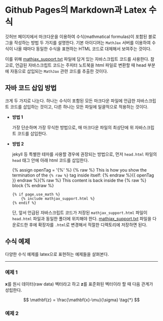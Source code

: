 <script>
    MathJax.Hub.Config({
        "HTML-CSS": {
            /*preferredFont: "TeX",*/
            /*availableFonts: ["TeX", "STIX"],*/
            styles: {
                scale: 100,
                ".MathJax_Display": {
                    "font-size": "100%",
                }
            }
        }
    });
</script>
    
<!-- Load mathjax -->
<script src="https://cdnjs.cloudflare.com/ajax/libs/mathjax/2.7.7/latest.js?config=TeX-MML-AM_CHTML-full,Safe"> </script>
<!-- MathJax configuration -->
<script type="text/x-mathjax-config">
init_mathjax = function() {
    if (window.MathJax) {
    // MathJax loaded
        MathJax.Hub.Config({
            TeX: {
                equationNumbers: {
                autoNumber: "AMS",
                useLabelIds: true
                }
            },
            tex2jax: {
                inlineMath: [ ['$','$'], ["\\(","\\)"] ],
                displayMath: [ ['$$','$$'], ["\\[","\\]"] ],
                processEscapes: true,
                processEnvironments: true
            },
            displayAlign: 'center',
            CommonHTML: {
                linebreaks: { 
                automatic: true 
                }
            },
            "HTML-CSS": {
                linebreaks: { 
                automatic: true 
                }
            }
        });
    
        MathJax.Hub.Queue(["Typeset", MathJax.Hub]);
    }
}
init_mathjax();
</script>
<!-- End of mathjax configuration -->

# Github Pages의 Markdown과 Latex 수식

깃허브 페이지에서 마크다운을 이용하여 수식(mathmatical formulas)이 포함된
블로그을 작성하는 방법 두 가지를 설명한다.
기본 아이디어는 `MathJax` 서버를 이용하여 수식이 나올 때마다 동일한 수식을
표현하는 HTML 코드로 대체해서 보여주는 것이다. 

이를 위해 [mathjax_support.txt](./scripts/mathjax_support.txt) 파일에 담겨 
있는 자바스크립트 코드를 사용한다. 
참고로, 언급된 자바스크립트 코드는 주피터 노트북을 html 파일로 변환할 때 head 부분에 자동으로 
삽입되는 `MathJax` 관련 코드를 추출한 것이다.

## 자바 코드 삽입 방법

크게 두 가지로 나눈다. 하나는 수식이 포함된 모든 마크다운 파일에 언급한 자바스크립트
코드를 삽입하는 것이고, 다른 하나는 모든 파일에 일괄적으로 적용하는 것이다.

* __방법 1__

    가장 단순하며 가장 무식한 방법으로,
    매 마크다운 파일의 최상단에 위 자바스크립트 코드를 삽입한다.

* __방법 2__

    jekyll 등 특별한 테마를 사용할 경우에 권장되는 방법으로,
    먼저 `head.html` 파일의 `head` 태그 안에 아래 html 코드를 삽입한다. 

    {% assign openTag = '{%' %}
    {% raw %}
    This is how you show the termination of the `{% raw %}` tag inside itself: 
    {% endraw %}{{ openTag }} endraw %}{% raw %}
    This content is back inside the {% raw %} block
    {% endraw %}

    ```
    {% if page.use_math %}
        {% include mathjax_support.html %}
    {% endif %}
    ```

    단, 앞서 언급된 자바스크립트 코드가 저장된 `mathjax_support.html` 파일이
    `head.html` 파일과 동일한 폴더에 위치해야 한다. [mathjax_support.txt](./scripts/mathjax_support.txt) 파일을 다운로드한 후에 확장자를 `.html`로 변경해서 적절한
    디렉토리에 저장하면 된다.


## 수식 예제

다양한 수식 예제를 latex으로 표현하는 예제들을 살펴본다.

---

### 예제 1

$\mathbf{x}$를 원시 데이터(raw data) 벡터라고 하고 $\mathbf{z}$를 표준화된 벡터이라 할 때 다음 관계가 성립한다.

$$
\mathbf{z} = \frac{\mathbf{x}-\mu}{\sigma} \tag{*}
$$

### 예제 2


